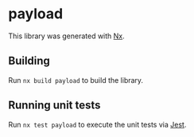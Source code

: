 # payload

This library was generated with [Nx](https://nx.dev).

## Building

Run `nx build payload` to build the library.

## Running unit tests

Run `nx test payload` to execute the unit tests via [Jest](https://jestjs.io).
